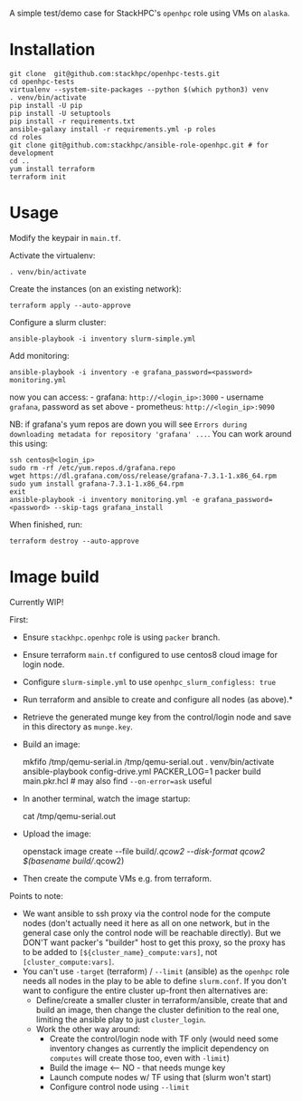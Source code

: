 A simple test/demo case for StackHPC's `openhpc` role using VMs on `alaska`.

# Installation

    git clone  git@github.com:stackhpc/openhpc-tests.git
    cd openhpc-tests
    virtualenv --system-site-packages --python $(which python3) venv
    . venv/bin/activate
    pip install -U pip
    pip install -U setuptools
    pip install -r requirements.txt
    ansible-galaxy install -r requirements.yml -p roles
    cd roles
    git clone git@github.com:stackhpc/ansible-role-openhpc.git # for development
    cd ..
    yum install terraform
    terraform init
    
# Usage

Modify the keypair in `main.tf`.

Activate the virtualenv:

    . venv/bin/activate

Create the instances (on an existing network):

    terraform apply --auto-approve

Configure a slurm cluster:

    ansible-playbook -i inventory slurm-simple.yml

Add monitoring:

    ansible-playbook -i inventory -e grafana_password=<password> monitoring.yml

now you can access:
    - grafana: `http://<login_ip>:3000` - username `grafana`, password as set above
    - prometheus: `http://<login_ip>:9090`

NB: if grafana's yum repos are down you will see `Errors during downloading metadata for repository 'grafana' ...`. You can work around this using:

    ssh centos@<login_ip>
    sudo rm -rf /etc/yum.repos.d/grafana.repo
    wget https://dl.grafana.com/oss/release/grafana-7.3.1-1.x86_64.rpm
    sudo yum install grafana-7.3.1-1.x86_64.rpm
    exit
    ansible-playbook -i inventory monitoring.yml -e grafana_password=<password> --skip-tags grafana_install

When finished, run:

    terraform destroy --auto-approve

# Image build

Currently WIP!

First:
- Ensure `stackhpc.openhpc` role is using `packer` branch.
- Ensure terraform `main.tf` configured to use centos8 cloud image for login node.
- Configure `slurm-simple.yml` to use `openhpc_slurm_configless: true`
- Run terraform and ansible to create and configure all nodes (as above).*
- Retrieve the generated munge key from the control/login node and save in this directory as `munge.key`.
- Build an image:

    mkfifo /tmp/qemu-serial.in /tmp/qemu-serial.out
    . venv/bin/activate
    ansible-playbook config-drive.yml
    PACKER_LOG=1 packer build main.pkr.hcl # may also find `--on-error=ask` useful
    
- In another terminal, watch the image startup:

    cat /tmp/qemu-serial.out

- Upload the image:

    openstack image create --file build/*.qcow2 --disk-format qcow2 $(basename build/*.qcow2)

- Then create the compute VMs e.g. from terraform.

Points to note:
- We want ansible to ssh proxy via the control node for the compute nodes (don't actually need it here as all on one network, but in the general case only the control node will be reachable directly). But we DON'T want packer's "builder" host to get this proxy, so the proxy has to be added to `[${cluster_name}_compute:vars]`, not `[cluster_compute:vars]`.
- You can't use `-target` (terraform) / `--limit` (ansible) as the `openhpc` role needs all nodes in the play to be able to define `slurm.conf`. If you don't want to configure the entire cluster up-front then alternatives are:
  - Define/create a smaller cluster in terraform/ansible, create that and build an image, then change the cluster definition to the real one, limiting the ansible play to just `cluster_login`.
  - Work the other way around:
    - Create the control/login node with TF only (would need some inventory changes as currently the implicit dependency on `computes` will create those too, even with `-limit`)
    - Build the image <-- NO - that needs munge key
    - Launch compute nodes w/ TF using that (slurm won't start)
    - Configure control node using `--limit`
